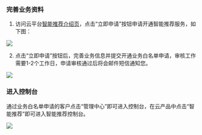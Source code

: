 ### 完善业务资料
1) 访问云平台[智能推荐介绍页](http://tce.fsphere.cn/product/ir)，点击“立即申请”按钮申请开通智能推荐服务，如下图：

![](http://imgcache.tce.fsphere.cn/image/mc.qcloudimg.com/static/img/4507edc50cb2e5606711e8739d8f9334/image.png)

2) 点击“立即申请”按钮后，完善业务信息并提交开通业务白名单申请，审核工作需要1-2个工作日，申请审核通过后将会邮件短信通知您。

![](http://imgcache.tce.fsphere.cn/image/mc.qcloudimg.com/static/img/1562affec9f79f29d69bab216615abd8/image.png)

### 进入控制台

通过业务白名单申请的客户点击“管理中心”即可进入控制台，在云产品中点击“智能推荐”即可进入智能推荐控制台。

![](http://imgcache.tce.fsphere.cn/image/mc.qcloudimg.com/static/img/6a34cd2886c4e9da2276c1c62821642b/image.png)